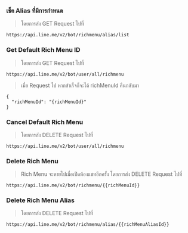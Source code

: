### เช็ค Alias ที่มีการกำหนด
> โดยการส่ง GET Request ไปที่
```
https://api.line.me/v2/bot/richmenu/alias/list
```

### Get Default Rich Menu ID
> โดยการส่ง GET Request ไปที่
```
https://api.line.me/v2/bot/user/all/richmenu
```
> เมื่อ Request ไป หากสำเร็จก็จะได้ richMenuId คืนกลับมา
```
{
  "richMenuId": "{richMenuId}"
}
```
### Cancel Default Rich Menu
> โดยการส่ง DELETE Request ไปที่
```
https://api.line.me/v2/bot/user/all/richmenu
```

### Delete Rich Menu
> Rich Menu จะหายไปเมื่อเปิดห้องแชทอีกครั้ง
> โดยการส่ง DELETE Request ไปที่
```
https://api.line.me/v2/bot/richmenu/{{richMenuId}}
```

### Delete Rich Menu Alias
> โดยการส่ง DELETE Request ไปที่
```
https://api.line.me/v2/bot/richmenu/alias/{{richMenuAliasId}}
```

